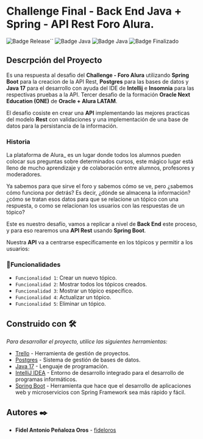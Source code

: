 # Challenge Final - Back End Java + Spring - API Rest Foro Alura.

![Badge Release](https://img.shields.io/badge/Release%20Date:-Diciembre-blue)``
![Badge Java](https://img.shields.io/badge/Java:-17-blue)
![Badge Java](https://img.shields.io/badge/Spring%20Boot:-3.4.1-blue)
![Badge Finalizado](https://img.shields.io/badge/Status:-Finalizado-blue)

## Descrpción del Proyecto

Es una respuesta al desafio del **Challenge - Foro Alura** utilizando **Spring Boot** para la creacion de la API Rest, **Postgres** para las bases de datos y **Java 17** para el desarrollo con ayuda del IDE de **Intellij** e **Insomnia** para las respectivas pruebas a la API. Tercer desafio de la formación **Oracle Next Education (ONE)** de **Oracle + Alura LATAM**.

El desafio cosiste en crear una **API** implementando las mejores practicas del modelo **Rest** con validaciones y una implementación de una base de datos para la persistancia de la información.

### Historia

La plataforma de Alura_ es un lugar donde todos los alumnos pueden colocar sus preguntas sobre determinados cursos, este mágico lugar está lleno de mucho aprendizaje y de colaboración entre alumnos, profesores y moderadores.

Ya sabemos para que sirve el foro y sabemos cómo se ve, pero ¿sabemos cómo funciona por detrás? Es decir, ¿dónde se almacena la información? ¿cómo se tratan esos datos para que se relacione un tópico con una respuesta, o como se relacionan los usuarios con las respuestas de un tópico?

Este es nuestro desafío, vamos a replicar a nivel de **Back End** este proceso, y para eso rearemos una **API Rest** usando **Spring Boot**.

Nuestra **API** va a centrarse específicamente en los tópicos y permitir a los usuarios:

### :hammer:Funcionalidades

- `Funcionalidad 1`: Crear un nuevo tópico.
- `Funcionalidad 2`: Mostrar todos los tópicos creados.
- `Funcionalidad 3`: Mostrar un tópico específico.
- `Funcionalidad 4`: Actualizar un tópico.
- `Funcionalidad 5`: Eliminar un tópico.


## Construido con 🛠️

_Para desarrollar el proyecto, utilice las siguientes herramientas:_

* [Trello](https://trello.com/es) - Herramienta de gestión de proyectos.
* [Postgres](https://www.postgresql.org/) - Sistema de gestión de bases de datos.
* [Java 17](https://www.oracle.com/java/) - Lenguaje de programación.
* [IntelliJ IDEA](https://www.jetbrains.com/idea/) - Entorno de desarrollo integrado para el desarrollo de programas informáticos.
* [Spring Boot](https://start.spring.io/) - Herramienta que hace que el desarrollo de aplicaciones web y microservicios con Spring Framework sea más rápido y fácil.

## Autores ✒️

* **Fidel Antonio Peñaloza Oros** - [fideloros](https://www.linkedin.com/in/fideloros/)
